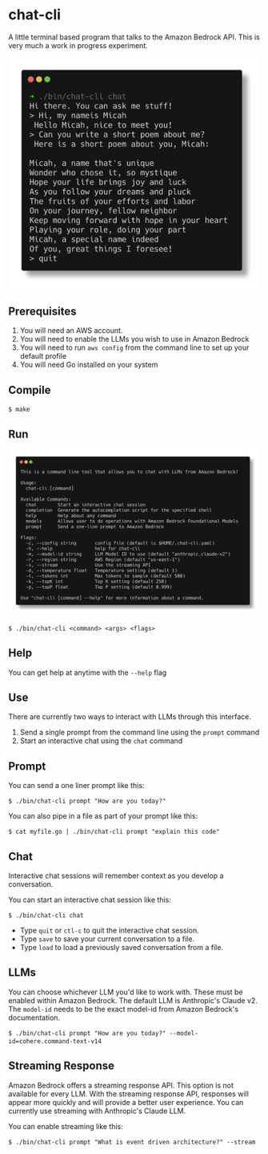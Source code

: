 # chat-cli

A little terminal based program that talks to the Amazon Bedrock API. This is very much a work in progress experiment.

![](images/chat.png)

## Prerequisites

1. You will need an AWS account.
2. You will need to enable the LLMs you wish to use in Amazon Bedrock
3. You will need to run `aws config` from the command line to set up your default profile
4. You will need Go installed on your system

## Compile

    $ make

## Run
![](/images/help.png)

    $ ./bin/chat-cli <command> <args> <flags>


## Help

You can get help at anytime with the `--help` flag

## Use

There are currently two ways to interact with LLMs through this interface.

1. Send a single prompt from the command line using the `prompt` command
2. Start an interactive chat using the `chat` command

## Prompt

You can send a one liner prompt like this:

    $ ./bin/chat-cli prompt "How are you today?"

You can also pipe in a file as part of your prompt like this:

    $ cat myfile.go | ./bin/chat-cli prompt "explain this code"

## Chat

Interactive chat sessions will remember context as you develop a conversation.

You can start an interactive chat session like this:

    $ ./bin/chat-cli chat

- Type `quit` or `ctl-c` to quit the interactive chat session.
- Type `save` to save your current conversation to a file.
- Type `load` to load a previously saved conversation from a file.

## LLMs

You can choose whichever LLM you'd like to work with. These must be enabled within Amazon Bedrock. The default LLM is Anthropic's Claude v2. The `model-id` needs to be the exact model-id from Amazon Bedrock's documentation.

    $ ./bin/chat-cli prompt "How are you today?" --model-id=cohere.command-text-v14

## Streaming Response

Amazon Bedrock offers a streaming response API. This option is not available for every LLM. With the streaming response API, responses will appear more quickly and will provide a better user experience. You can currently use streaming with Anthropic's Claude LLM.

You can enable streaming like this:

    $ ./bin/chat-cli prompt "What is event driven architecture?" --stream